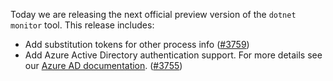 Today we are releasing the next official preview version of the `dotnet monitor` tool. This release includes:

- Add substitution tokens for other process info ([#3759](https://github.com/dotnet/dotnet-monitor/pull/3759))
- Add Azure Active Directory authentication support. For more details see our [Azure AD documentation](https://github.com/dotnet/dotnet-monitor/blob/main/documentation/authentication.md#azure-active-directory-authentication). ([#3755](https://github.com/dotnet/dotnet-monitor/pull/3755))
